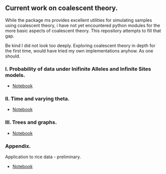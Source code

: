 ## Current work on coalescent theory.

While the package ms provides excellent utilities for simulating samples
using coalescent theory, i have not yet encountered python modules for the more 
basic aspects of coalescent theory. This repository attempts to fill that gap.

Be kind I did not look too deeply. Exploring coalescent theory in depth for the 
first time, would have tried my own implementations anyhow. As one should.

### I. Probability of data under Inifinite Alleles and Infinite Sites models.

- [Notebook](https://nbviewer.jupyter.org/github/SantosJGND/Coalescent/blob/master/Model_proba.ipynb)

### II. Time and varying theta.

- [Notebook](https://nbviewer.jupyter.org/github/SantosJGND/Coalescent/blob/master/Time.ipynb)

### III. Trees and graphs.

- [Notebook](https://nbviewer.jupyter.org/github/SantosJGND/Coalescent/blob/master/Trees_and_graphs.ipynb)

### Appendix. 

Application to rice data - preliminary.

- [Notebook](https://nbviewer.jupyter.org/github/SantosJGND/Coalescent/blob/master/Inf_sites_rice.ipynb)
